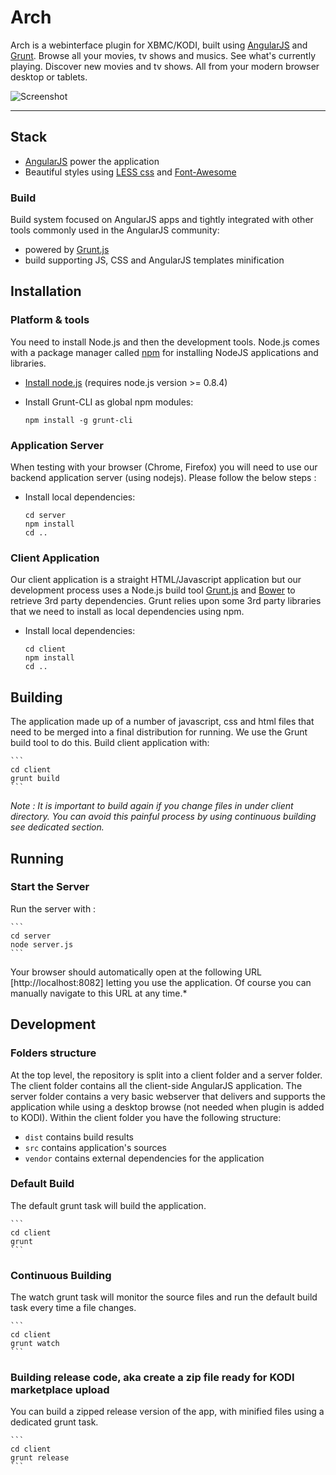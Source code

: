# Arch

Arch is a webinterface plugin for XBMC/KODI,
built using [AngularJS](http://angularjs.org/) and [Grunt](http://gruntjs.com/). Browse all your movies, tv shows and musics. See what's currently playing. Discover new movies and tv shows. All from your modern browser desktop or tablets.

![Screenshot](https://i.imgur.com/mPNj1Rx.png)

***

## Stack

* [AngularJS](http://www.angularjs.org/) power the application
* Beautiful styles using [LESS css](http://lesscss.org/) and [Font-Awesome](http://fortawesome.github.io/Font-Awesome/)

### Build

Build system focused on AngularJS apps and tightly integrated with other tools commonly used in the AngularJS community:
* powered by [Grunt.js](http://gruntjs.com/)
* build supporting JS, CSS and AngularJS templates minification

## Installation
### Platform & tools

You need to install Node.js and then the development tools. Node.js comes with a package manager called [npm](http://npmjs.org) for installing NodeJS applications and libraries.
* [Install node.js](http://nodejs.org/download/) (requires node.js version >= 0.8.4)
* Install Grunt-CLI as global npm modules:

    ```
    npm install -g grunt-cli
    ```

### Application Server

When testing with your browser (Chrome, Firefox) you will need to use our backend application server (using nodejs).  Please follow the below steps :

* Install local dependencies:

    ```
    cd server
    npm install
    cd ..
    ```

### Client Application

Our client application is a straight HTML/Javascript application but our development process uses a Node.js build tool
[Grunt.js](gruntjs.com) and [Bower](https://github.com/bower/bower) to retrieve 3rd party dependencies. Grunt relies upon some 3rd party libraries that we need to install as local dependencies using npm.

* Install local dependencies:

    ```
    cd client
    npm install
    cd ..
    ```

## Building

The application made up of a number of javascript, css and html files that need to be merged into a final distribution for running.  We use the Grunt build tool to do this.
Build client application with:

    ```
    cd client
    grunt build
    ```

*Note : It is important to build again if you change files in under client directory.
 You can avoid this painful process by using continuous building see dedicated section.*

## Running
### Start the Server
Run the server with :

    ```
    cd server
    node server.js
    ```

Your browser should automatically open at the following URL [http://localhost:8082] letting you use the application. Of course you can manually navigate to this URL at any time.*

## Development
### Folders structure
At the top level, the repository is split into a client folder and a server folder.  The client folder contains all the client-side AngularJS application.  The server folder contains a very basic webserver that delivers and supports the application while using a desktop browse (not needed when plugin is added to KODI).
Within the client folder you have the following structure:
* `dist` contains build results
* `src` contains application's sources
* `vendor` contains external dependencies for the application

### Default Build
The default grunt task will build the application.

    ```
    cd client
    grunt
    ```

### Continuous Building
The watch grunt task will monitor the source files and run the default build task every time a file changes.

    ```
    cd client
    grunt watch
    ```

### Building release code, aka create a zip file ready for KODI marketplace upload
You can build a zipped release version of the app, with minified files using a dedicated grunt task.

    ```
    cd client
    grunt release
    ```